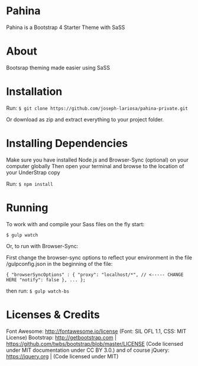 # Pahina
Pahina is a Bootstrap 4 Starter Theme with SaSS

# About
Bootsrap theming made easier using SaSS

# Installation
Run: `$ git clone https://github.com/joseph-lariosa/pahina-private.git`

Or download as zip and extract everything to your project folder.

# Installing Dependencies
Make sure you have installed Node.js and Browser-Sync (optional) on your computer globally
Then open your terminal and browse to the location of your UnderStrap copy

Run: `$ npm install`

# Running
To work with and compile your Sass files on the fly start:

`$ gulp watch`

Or, to run with Browser-Sync:

First change the browser-sync options to reflect your environment in the file /gulpconfig.json in the beginning of the file:

`{
    "browserSyncOptions" : {
        "proxy": "localhost/*", // <----- CHANGE HERE
        "notify": false
    },
    ...
};`

then run: `$ gulp watch-bs`

# Licenses & Credits
Font Awesome: http://fontawesome.io/license (Font: SIL OFL 1.1, CSS: MIT License)
Bootstrap: http://getbootstrap.com | https://github.com/twbs/bootstrap/blob/master/LICENSE (Code licensed under MIT documentation under CC BY 3.0.) and of course
jQuery: https://jquery.org | (Code licensed under MIT)

